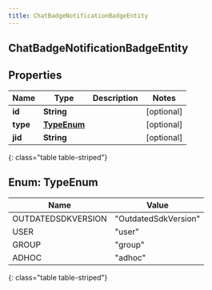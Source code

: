 ```yaml
---
title: ChatBadgeNotificationBadgeEntity
---
```

## ChatBadgeNotificationBadgeEntity


## Properties

| Name | Type | Description | Notes |
| ------------ | ------------- | ------------- | ------------- |
| **id** | **String** |  |  [optional] |
| **type** | [**TypeEnum**](#TypeEnum) |  |  [optional] |
| **jid** | **String** |  |  [optional] |
{: class="table table-striped"}


<a name="TypeEnum"></a>

## Enum: TypeEnum

| Name | Value |
| ---- | ----- |
| OUTDATEDSDKVERSION | &quot;OutdatedSdkVersion&quot; |
| USER | &quot;user&quot; |
| GROUP | &quot;group&quot; |
| ADHOC | &quot;adhoc&quot; |
{: class="table table-striped"}


